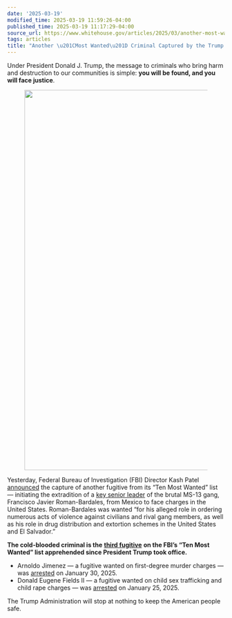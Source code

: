 ```yaml
---
date: '2025-03-19'
modified_time: 2025-03-19 11:59:26-04:00
published_time: 2025-03-19 11:17:29-04:00
source_url: https://www.whitehouse.gov/articles/2025/03/another-most-wanted-criminal-captured-by-the-trump-administration/
tags: articles
title: "Another \u201CMost Wanted\u201D Criminal Captured by the Trump Administration"
---
```

 
Under President Donald J. Trump, the message to criminals who bring harm
and destruction to our communities is simple: **you will be found, and
you will face justice**.

<figure class="wp-block-image aligncenter size-large is-resized">
<img
src="https://www.whitehouse.gov/wp-content/uploads/2025/03/fbi-francisco-javier-roman-bardales.jpg?w=1024"
class="wp-image-6492" style="width:600px" decoding="async"
data-fetchpriority="high" sizes="(max-width: 1266px) 100vw, 1266px"
srcset="https://www.whitehouse.gov/wp-content/uploads/2025/03/fbi-francisco-javier-roman-bardales.jpg 1266w, https://www.whitehouse.gov/wp-content/uploads/2025/03/fbi-francisco-javier-roman-bardales.jpg?resize=300,208 300w, https://www.whitehouse.gov/wp-content/uploads/2025/03/fbi-francisco-javier-roman-bardales.jpg?resize=768,533 768w, https://www.whitehouse.gov/wp-content/uploads/2025/03/fbi-francisco-javier-roman-bardales.jpg?resize=1024,710 1024w"
width="1266" height="878" />
</figure>

Yesterday, Federal Bureau of Investigation (FBI) Director Kash Patel
[announced](https://x.com/FBIDirectorKash/status/1902008572088909884)
the capture of another fugitive from its “Ten Most Wanted” list —
initiating the extradition of a [key senior
leader](https://www.fbi.gov/wanted/topten/francisco-javier-roman-bardales)
of the brutal MS-13 gang, Francisco Javier Roman-Bardales, from Mexico
to face charges in the United States. Roman-Bardales was wanted “for his
alleged role in ordering numerous acts of violence against civilians and
rival gang members, as well as his role in drug distribution and
extortion schemes in the United States and El Salvador.”

**The cold-blooded criminal is the** [**third
fugitive**](https://x.com/_WilliamsonBen/status/1902134931515490444)
**on the FBI’s “Ten Most Wanted” list apprehended since President Trump
took office.**

-   Arnoldo Jimenez — a fugitive wanted on first-degree murder charges —
    was
    [arrested](https://www.fbi.gov/contact-us/field-offices/chicago/news/fbi-chicago-announces-capture-of-ten-most-wanted-fugitive-arnoldo-jimenez)
    on January 30, 2025.
-   Donald Eugene Fields II — a fugitive wanted on child sex trafficking
    and child rape charges — was
    [arrested](https://www.fbi.gov/contact-us/field-offices/stlouis/news/captured-fbi-ten-most-wanted-fugitive-from-st-louis-metro-area)
    on January 25, 2025.

The Trump Administration will stop at nothing to keep the American
people safe.
